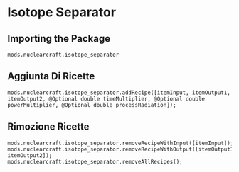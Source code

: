 # Isotope Separator

## Importing the Package
`mods.nuclearcraft.isotope_separator`

## Aggiunta Di Ricette
```zenscript
mods.nuclearcraft.isotope_separator.addRecipe([itemInput, itemOutput1, itemOutput2, @Optional double timeMultiplier, @Optional double powerMultiplier, @Optional double processRadiation]);
```

## Rimozione Ricette
```zenscript
mods.nuclearcraft.isotope_separator.removeRecipeWithInput([itemInput]);
mods.nuclearcraft.isotope_separator.removeRecipeWithOutput([itemOutput1, itemOutput2]);
mods.nuclearcraft.isotope_separator.removeAllRecipes();
```